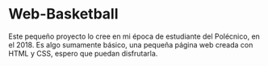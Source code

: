 # Web-Basketball
Este pequeño proyecto lo cree en mi época de estudiante del Polécnico, en el 2018. Es algo sumamente básico, una pequeña página web creada con HTML y CSS, espero que puedan disfrutarla.
